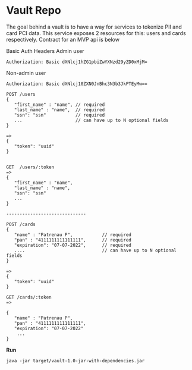 # Vault Repo


The goal behind a vault is to have a way for services to tokenize PII and card PCI data. This service exposes 2 resources
for this: users and cards respectively. Contract for an MVP api is below

Basic Auth Headers
Admin user
```
Authorization: Basic dXNlcj1hZG1pbiZwYXNzd29yZD0xMjM=
```
Non-admin user
```
Authorization: Basic dXNlcj10ZXN0JnBhc3N3b3JkPTEyMw==
```
```
POST /users
{
   "first_name" : "name", // required
   "last_name" : "name",  // required
   "ssn": "ssn"           // required
   ...                    // can have up to N optional fields
}

=>
{
   "token": "uuid"
}


GET  /users/:token
=>
{
   "first_name" : "name",
   "last_name" : "name",
   "ssn": "ssn"
   ...
}

------------------------------

POST /cards
{
   "name" : "Patrenau P",           // required
   "pan" : "4111111111111111",      // required
   "expiration": "07-07-2022",      // required
   ....                             // can have up to N optional fields
}

=>
{
   "token": "uuid"
}

GET /cards/:token
=>

{
   "name" : "Patrenau P",
   "pan" : "4111111111111111",
   "expiration": "07-07-2022"
    ...
}

```

**Run**

```java -jar target/vault-1.0-jar-with-dependencies.jar```
